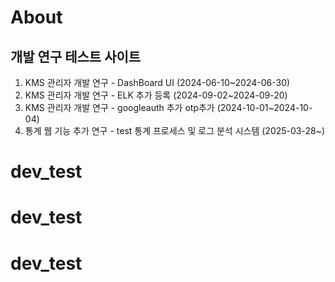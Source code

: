 
# About
## 개발 연구 테스트 사이트
1. KMS 관리자 개발 연구 - DashBoard UI                       (2024-06-10~2024-06-30)
2. KMS 관리자 개발 연구 - ELK 추가 등록                        (2024-09-02~2024-09-20)
3. KMS 관리자 개발 연구 - googleauth 추가 otp추가              (2024-10-01~2024-10-04)
4. 통계 웹 기능 추가 연구 - test 통계 프로세스 및 로그 분석 시스템 (2025-03-28~)
# dev_test
# dev_test
# dev_test
